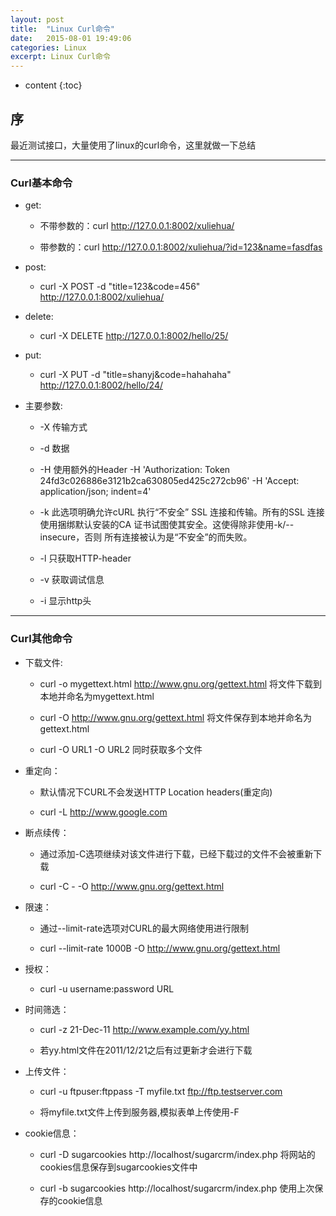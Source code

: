 ```yaml
---
layout: post
title:  "Linux Curl命令"
date:   2015-08-01 19:49:06
categories: Linux
excerpt: Linux Curl命令
---
```


* content
{:toc}


## 序

最近测试接口，大量使用了linux的curl命令，这里就做一下总结

---

### Curl基本命令

 * get:

   * 不带参数的：curl http://127.0.0.1:8002/xuliehua/

   * 带参数的：curl http://127.0.0.1:8002/xuliehua/?id=123&name=fasdfas

 * post:

   * curl -X POST -d "title=123&code=456" http://127.0.0.1:8002/xuliehua/

 * delete:

   * curl -X DELETE http://127.0.0.1:8002/hello/25/

 * put:

   * curl -X PUT -d "title=shanyj&code=hahahaha" http://127.0.0.1:8002/hello/24/

 * 主要参数:

   * -X 传输方式

   * -d 数据

   * -H 使用额外的Header   -H 'Authorization: Token 24fd3c026886e3121b2ca630805ed425c272cb96' -H 'Accept: application/json; indent=4'

   * -k 此选项明确允许cURL 执行“不安全” SSL 连接和传输。所有的SSL 连接
使用捆绑默认安装的CA 证书试图使其安全。这使得除非使用-k/--insecure，否则
所有连接被认为是“不安全”的而失败。

   * -l 只获取HTTP-header

   * -v 获取调试信息

   * -i 显示http头

---

### Curl其他命令

 * 下载文件:

   * curl -o mygettext.html http://www.gnu.org/gettext.html    将文件下载到本地并命名为mygettext.html

   * curl -O http://www.gnu.org/gettext.html       将文件保存到本地并命名为gettext.html

   * curl -O URL1 -O URL2       同时获取多个文件

 * 重定向：

   * 默认情况下CURL不会发送HTTP Location headers(重定向)

   * curl -L http://www.google.com

 * 断点续传：

   * 通过添加-C选项继续对该文件进行下载，已经下载过的文件不会被重新下载

   * curl -C - -O http://www.gnu.org/gettext.html

 * 限速：

   * 通过--limit-rate选项对CURL的最大网络使用进行限制

   * curl --limit-rate 1000B -O http://www.gnu.org/gettext.html

 * 授权：

   * curl -u username:password URL

 * 时间筛选：

   * curl -z 21-Dec-11 http://www.example.com/yy.html

   * 若yy.html文件在2011/12/21之后有过更新才会进行下载

 * 上传文件：

   * curl -u ftpuser:ftppass -T myfile.txt ftp://ftp.testserver.com

   * 将myfile.txt文件上传到服务器,模拟表单上传使用-F

 * cookie信息：

   * curl -D sugarcookies http://localhost/sugarcrm/index.php    将网站的cookies信息保存到sugarcookies文件中

   * curl -b sugarcookies http://localhost/sugarcrm/index.php    使用上次保存的cookie信息

